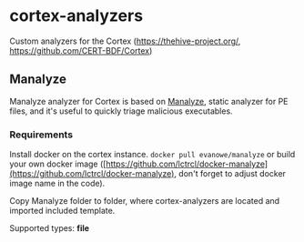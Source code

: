 # cortex-analyzers
Custom analyzers for the Cortex (https://thehive-project.org/, https://github.com/CERT-BDF/Cortex) 

## Manalyze

Manalyze analyzer for Cortex is based on [Manalyze](https://github.com/JusticeRage/Manalyze), static analyzer for PE files, and it's useful to quickly triage malicious executables.

### Requirements

Install docker on the cortex instance. `docker pull evanowe/manalyze`  or build your own docker image ([https://github.com/lctrcl/docker-manalyze](https://github.com/lctrcl/docker-manalyze), don't forget to adjust docker image name in the code).

Copy Manalyze folder to folder, where cortex-analyzers are located and imported included template.

Supported types: **file**